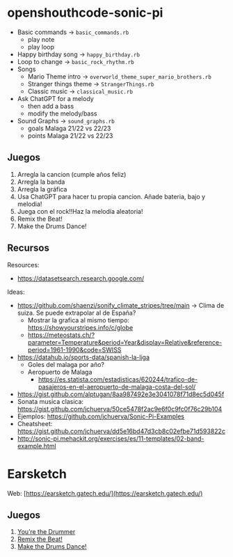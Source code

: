# openshouthcode-sonic-pi

- Basic commands -> `basic_commands.rb`
	- play note
	- play loop
- Happy birthday song -> `happy_birthday.rb`
- Loop to change -> `basic_rock_rhythm.rb`
- Songs
	- Mario Theme intro -> `overworld_theme_super_mario_brothers.rb`
	- Stranger things theme -> `StrangerThings.rb`
	- Classic music -> `classical_music.rb`
- Ask ChatGPT for a melody
	- then add a bass
	- modify the melody/bass
- Sound Graphs -> `sound_graphs.rb`
	- goals Malaga 21/22 vs 22/23
	- points Malaga 21/22 vs 22/23


## Juegos
1. Arregla la cancion (cumple años feliz)
2. Arregla la banda
3. Arregla la gráfica
4. Usa ChatGPT para hacer tu propia cancion. Añade bateria, bajo y melodia!
5. Juega con el rock!!Haz la melodía aleatoria!
6. Remix the Beat!
7. Make the Drums Dance!


## Recursos

Resources:
- https://datasetsearch.research.google.com/

Ideas:
- https://github.com/shaenzi/sonify_climate_stripes/tree/main -> Clima de suiza. Se puede extrapolar al de España?
	- Mostrar la grafica al mismo tiempo: https://showyourstripes.info/c/globe
	- https://meteostats.ch/?parameter=Temperature&period=Year&display=Relative&reference-period=1961-1990&code=SWISS
- https://datahub.io/sports-data/spanish-la-liga
	- Goles del malaga por año?
  - Aeropuerto de Malaga
	  - https://es.statista.com/estadisticas/620244/trafico-de-pasajeros-en-el-aeropuerto-de-malaga-costa-del-sol/
- https://gist.github.com/alptugan/8aa987492e3e3041078f71d8ec5d045f
- Sonata musica clasica: https://gist.github.com/jchuerva/50ce5478f2ac9e6f0c9fc0f76c29b104
- Ejemplos: https://github.com/jchuerva/Sonic-Pi-Examples
- Cheatsheet: https://gist.github.com/jchuerva/dd5e16bd47d3cb8c02efbe71d593822c
- http://sonic-pi.mehackit.org/exercises/es/11-templates/02-band-example.html

# Earsketch

Web: [https://earsketch.gatech.edu/](https://earsketch.gatech.edu/)

## Juegos
1. [You’re the Drummer](https://github.com/jchuerva/opensouthcode-sonic-pi/blob/main/earsketch_You%E2%80%99re_the_Drummer.md)
2. [Remix the Beat!](https://github.com/jchuerva/opensouthcode-sonic-pi/blob/main/earsketch_Remix_the_Beat.md)
3. [Make the Drums Dance!](https://github.com/jchuerva/opensouthcode-sonic-pi/blob/main/Make%20the%20Drums%20Dance!.md)
